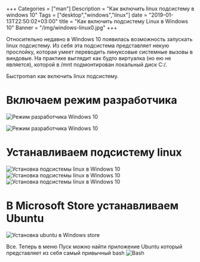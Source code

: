 +++
Categories = ["man"]
Description = "Как включить linux подсистему в windows 10"
Tags = ["desktop","windows","linux"]
date = "2019-01-13T22:50:02+03:00"
title = "Как включить подсистему Linux в Windows 10"
Banner = "/img/windows-linux0.jpg"
+++


Относительно недавно в Windows 10 появилась возможность запускать linux подсистему. Из себя эта подсистема представляет некую прослойку, которая умеет переводить линуксовые системные вызовы в виндовые. На практике выглядит как будто виртуалка (но ею не является), которой в /mnt подмонтирован локальный диск C:/. 

Быстроman как включить linux подсистему.
<!--more-->


# Включаем режим разработчика

![Режим разработчика Windows 10](/img/windows-linux1.png)

![Режим разработчика Windows 10](/img/windows-linux2.png)

# Устанавливаем подсистему linux


![Установка подсистемы linux в Windows 10](/img/windows-linux3.png)
![Установка подсистемы linux в Windows 10](/img/windows-linux4.png)
![Установка подсистемы linux в Windows 10](/img/windows-linux5.png)

# В Microsoft Store устанавливаем Ubuntu

![Установка ubuntu в Windows store](/img/windows-linux6.png)


 Все. Теперь в меню Пуск можно найти приложение Ubuntu который представляет из себя самый привычный bash
![Bash](/img/windows-linux7.png)

